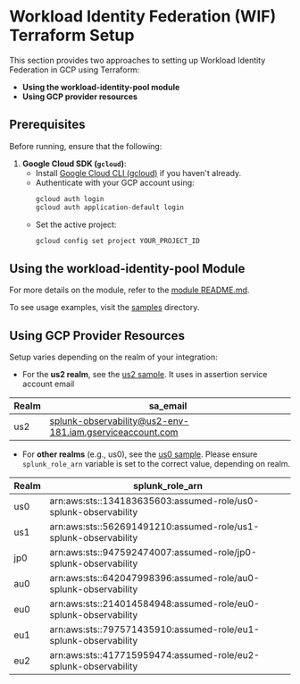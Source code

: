# Workload Identity Federation (WIF) Terraform Setup

This section provides two approaches to setting up Workload Identity Federation in GCP using Terraform:

- **Using the workload-identity-pool module**
- **Using GCP provider resources**

## Prerequisites

Before running, ensure that the following:

1. **Google Cloud SDK (`gcloud`)**:
    - Install [Google Cloud CLI (gcloud)](https://cloud.google.com/sdk/docs/install) if you haven't already.
    - Authenticate with your GCP account using:
      ```bash
      gcloud auth login
      gcloud auth application-default login
      ```
    - Set the active project:
      ```bash
      gcloud config set project YOUR_PROJECT_ID
      ```

## Using the workload-identity-pool Module

For more details on the module, refer to the [module README.md](modules/README.md).

To see usage examples, visit the [samples](sample/module) directory.

## Using GCP Provider Resources

Setup varies depending on the realm of your integration:

- For the **us2 realm**, see the [us2 sample](sample/us2). It uses in assertion service account email

| Realm | sa_email                                                  |
|-------|-----------------------------------------------------------|
| us2   | splunk-observability@us2-env-181.iam.gserviceaccount.com  |


- For **other realms** (e.g., us0), see the [us0 sample](sample/us0). Please ensure `splunk_role_arn` variable is set to the correct value, depending on realm.


| Realm | splunk_role_arn |
|-------|------|
| us0   | arn:aws:sts::134183635603:assumed-role/us0-splunk-observability |
| us1   | arn:aws:sts::562691491210:assumed-role/us1-splunk-observability |
| jp0   | arn:aws:sts::947592474007:assumed-role/jp0-splunk-observability |
| au0   | arn:aws:sts::642047998396:assumed-role/au0-splunk-observability |
| eu0   | arn:aws:sts::214014584948:assumed-role/eu0-splunk-observability |
| eu1   | arn:aws:sts::797571435910:assumed-role/eu1-splunk-observability |
| eu2   | arn:aws:sts::417715959474:assumed-role/eu2-splunk-observability |
